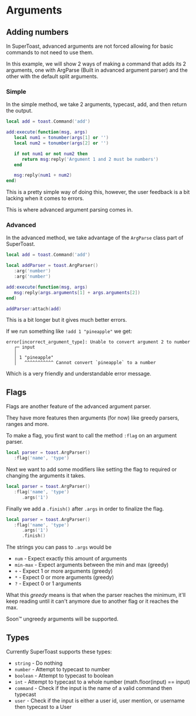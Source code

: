 # Arguments

## Adding numbers

In SuperToast, advanced arguments are not forced allowing for basic commands to not need to use them.

In this example, we will show 2 ways of making a command that adds its 2 arguments, one with ArgParse (Built in advanced argument parser) and the other with the default split arguments.

### Simple

In the simple method, we take 2 arguments, typecast, add, and then return the output.

```lua
local add = toast.Command('add')

add:execute(function(msg, args)
   local num1 = tonumber(args[1] or '')
   local num2 = tonumber(args[2] or '')

   if not num1 or not num2 then
      return msg:reply('Argument 1 and 2 must be numbers')
   end

   msg:reply(num1 + num2)
end)
```

This is a pretty simple way of doing this, however, the user feedback is a bit lacking when it comes to errors.

This is where advanced argument parsing comes in.

### Advanced

In the advanced method, we take advantage of the `ArgParse` class part of SuperToast.

```lua
local add = toast.Command('add')

local addParser = toast.ArgParser()
   :arg('number')
   :arg('number')

add:execute(function(msg, args)
   msg:reply(args.arguments[1] + args.arguments[2])
end)

addParser:attach(add)
```

This is a bit longer but it gives much better errors.

If we run something like `!add 1 "pineapple"` we get:

```
error[incorrect_argument_type]: Unable to convert argument 2 to number
   ┌─ input
   │
   │ 1 "pineapple"
   │   ^^^^^^^^^^^ Cannot convert `pineapple` to a number
```

Which is a very friendly and understandable error message.

## Flags

Flags are another feature of the advanced argument parser.

They have more features then arguments (for now) like greedy parsers, ranges and more.

To make a flag, you first want to call the method `:flag` on an argument parser.

```lua
local parser = toast.ArgParser()
   :flag('name', 'type')
```

Next we want to add some modifiers like setting the flag to required or changing the arguments it takes.

```lua
local parser = toast.ArgParser()
   :flag('name', 'type')
      .args('1')
```

Finally we add a `.finish()` after `.args` in order to finalize the flag.

```lua
local parser = toast.ArgParser()
   :flag('name', 'type')
      .args('1')
      .finish()
```

The strings you can pass to `.args` would be

* `num` - Expect exactly this amount of arguments
* `min-max` - Expect arguments between the min and max (greedy)
* `+` - Expect 1 or more arguments (greedy)
* `*` - Expect 0 or more arguments (greedy)
* `?` - Expect 0 or 1 arguments

What this *greedy* means is that when the parser reaches the minimum, it'll keep reading until it can't anymore due to another flag or it reaches the max.

Soon™️ ungreedy arguments will be supported.

## Types

Currently SuperToast supports these types:

* `string` - Do nothing
* `number` - Attempt to typecast to number
* `boolean` - Attempt to typecast to boolean
* `int` - Attempt to typecast to a whole number (math.floor(input) == input)
* `command` - Check if the input is the name of a valid command then typecast
* `user` - Check if the input is either a user id, user mention, or username then typecast to a User